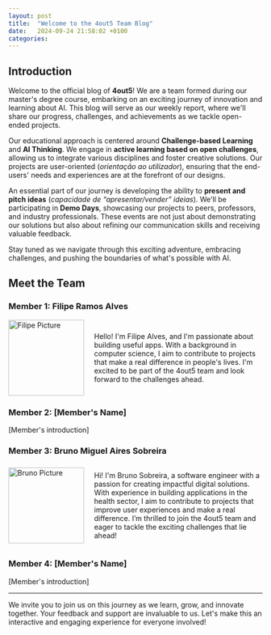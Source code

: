 ```yaml
---
layout: post
title:  "Welcome to the 4out5 Team Blog"
date:   2024-09-24 21:58:02 +0100
categories: 
---
```


## Introduction

Welcome to the official blog of **4out5**! We are a team formed during our master's degree course, embarking on an exciting journey of innovation and learning about AI. This blog will serve as our weekly report, where we'll share our progress, challenges, and achievements as we tackle open-ended projects.

Our educational approach is centered around **Challenge-based Learning** and **AI Thinking**. We engage in **active learning based on open challenges**, allowing us to integrate various disciplines and foster creative solutions. Our projects are user-oriented (*orientação ao utilizador*), ensuring that the end-users' needs and experiences are at the forefront of our designs.

An essential part of our journey is developing the ability to **present and pitch ideas** (*capacidade de “apresentar/vender” ideias*). We'll be participating in **Demo Days**, showcasing our projects to peers, professors, and industry professionals. These events are not just about demonstrating our solutions but also about refining our communication skills and receiving valuable feedback.

Stay tuned as we navigate through this exciting adventure, embracing challenges, and pushing the boundaries of what's possible with AI.

## Meet the Team

### Member 1: Filipe Ramos Alves
<div style="display: flex; align-items: center;">
    <img src="./assets/images/filipe_profile_pic.png" alt="Filipe Picture" width="150" height="150" style="margin-right: 20px;">
    <p>Hello! I'm Filipe Alves, and I'm passionate about building useful apps. With a background in computer science, I aim to contribute to projects that make a real difference in people's lives. I'm excited to be part of the 4out5 team and look forward to the challenges ahead.</p>
</div>

### Member 2: [Member's Name]

[Member's introduction]

### Member 3: Bruno Miguel Aires Sobreira

<div style="display: flex; align-items: center;">
    <img src="./assets/images/bruno_profile_pic.png" alt="Bruno Picture" width="150" height="150" style="margin-right: 20px;">
    <p>Hi! I'm Bruno Sobreira, a software engineer with a passion for creating impactful digital solutions. With experience in building applications in the health sector, I aim to contribute to projects that improve user experiences and make a real difference. I’m thrilled to join the 4out5 team and eager to tackle the exciting challenges that lie ahead!</p>
</div>

### Member 4: [Member's Name]

[Member's introduction]




---
We invite you to join us on this journey as we learn, grow, and innovate together. Your feedback and support are invaluable to us. Let's make this an interactive and engaging experience for everyone involved!